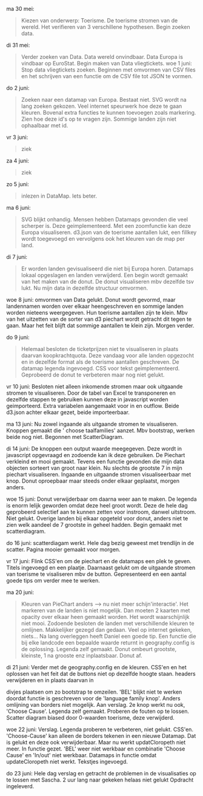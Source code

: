 ma 30 mei:
> Kiezen van onderwerp: Toerisme. De toerisme stromen van de wereld. Het verifieren van 3 verschillene hypothesen. Begin zoeken data.
>
di 31 mei:
> Verder zoeken van Data. Data wereld onvindbaar. Data Europa is vindbaar op EuroStat. Begin maken van Data vliegtickets.
woe 1 juni:
> Stop data vliegtickets zoeken. Beginnen met omvormen van CSV files en het schrijven van een functie om de CSV file tot JSON te vormen. 
>
do 2 juni:
> Zoeken naar een datamap van Europa. Bestaat niet. SVG wordt na lang zoeken gekozen. Veel internet speurwerk hoe deze te gaan kleuren. Bovenal extra functies te kunnen toevoegen zoals markering. 
Zien hoe deze id's op te vragen zijn. Sommige landen zijn niet ophaalbaar met id.
>
vr 3 juni:
> ziek
>
za 4 juni:
> ziek
>
zo 5 juni:
> inlezen in DataMap. Iets beter.
>
ma 6 juni:
> SVG blijkt onhandig. Mensen hebben Datamaps gevonden die veel scherper is. Deze geimplementeerd. Met een zoomfunctie kan deze Europa visualiseren. 
d3.json van de toerisme aantallen lukt, een fillkey wordt toegevoegd en vervolgens ook het kleuren van de map per land.
>
di 7 juni:
> Er worden landen gevisualiseerd die niet bij Europa horen. Datamaps lokaal opgeslagen en landen verwijderd. Een begin wordt gemaakt van het maken van de donut.
De donut visualiseren mbv dezelfde tsv lukt. Nu mijn data in dezelfde structuur omvormen.
>
woe 8 juni:
omvormen van Data gelukt. Donut wordt gevormd, maar landennamen worden over elkaar heengeschreven en sommige landen worden nieteens weergegeven. Hun toerisme aantallen zijn te klein. 
Mbv van het uitzetten van de sorter van d3 piechart wordt getracht dit tegen te gaan. Maar het feit blijft dat sommige aantallen te klein zijn. 
Morgen verder. 
>
do 9 juni:
> Helemaal besloten de ticketprijzen niet te visualiseren in plaats daarvan koopkrachtquota. Deze vandaag voor alle landen opgezocht en in dezelfde format
als de toerisme aantallen geschreven. De datamap legenda ingevoegd. CSS voor tekst geimplementeerd. Geprobeerd de donut te verbeteren maar nog niet gelukt.
>
vr 10 juni:
Besloten niet alleen inkomende stromen maar ook uitgaande stromen te visualiseren. 
Door de tabel van Excel te transponeren en dezelfde stappen te gebruiken kunnen deze in javascript worden geimporteerd.
Extra variabelen aangemaakt voor in en outflow. Beide d3.json achter elkaar gezet, beide importeerbaar.
>
ma 13 juni:
Nu zowel ingaande als uitgaande stromen te visualiseren. Knoppen gemaakt die ' choose taalfamilies' aanzet. 
Mbv bootstrap, werken beide nog niet. Begonnen met ScatterDiagram.
>
di 14 juni:
De knoppen een output waarde meegegeven. Deze wordt in javascript opgevraagd en zodoende kan ik deze gebruiken. De Piechart verkleind en mooi gemaakt. 
Tevens een functie gevonden die mijn data objecten sorteert van groot naar klein. Nu slechts de grootste 7 in mijn piechart visualiseren. Ingaande en uitgaande stromen visualiseerbaar met knop.
Donut oproepbaar maar steeds onder elkaar geplaatst, morgen anders.
>
woe 15 juni:
Donut verwijderbaar om daarna weer aan te maken.
De legenda is enorm lelijk geworden omdat deze heel groot wordt. Deze de hele dag geprobeerd selectief aan te kunnen zetten voor instroom, danwel uitstroom. 
Niet gelukt. Overige landen bij elkaar opgeteld voor donut, anders niet te zien welk aandeel de 7 grootste in geheel hadden. Begin gemaakt met scatterdiagram.
>
do 16 juni:
scatterdiagam werkt. Hele dag bezig geweest met trendlijn in de scatter. Pagina mooier gemaakt voor morgen.
>
vr 17 juni:
Flink CSS'en om de piechart en de datamaps een plek te geven. Titels ingevoegd en een plaatje. Daarnaast gelukt om de uitgaande stromen van toerisme te visaliseren mbv de button.
Gepresenteerd en een aantal goede tips om verder mee te werken. 
>
ma 20 juni:
> Kleuren van PieChart anders --> nu niet meer schijn'interactie'. Het markeren van de landen is niet mogelijk. Dan moeten 2 kaarten met opacity over elkaar heen gemaakt worden. Het wordt waarschijnlijk niet mooi. 
Zodoende besloten de landen met verschillende kleuren te omlijnen. Makkelijker gezegd dan gedaan. Veel op internet gekeken, niets... Na lang overleggen
heeft Daniel een goede tip. Een functie die bij elke landcode een bepaalde waarde returnt in geography.config is de oplossing. 
Legenda zelf gemaakt.
Donut ombeurt grootste, kleinste, 1 na grooste enz inplaatsbaar. Donut af.
>
di 21 juni:
Verder met de geography.config en de kleuren. CSS'en en het oplossen van het feit dat de buttons niet op dezelfde hoogte staan.
headers verwijderen en in plaats daarvan in <p> divjes plaatsen om zo bootstrap te omzeilen. 'BEL' blijkt niet te werken doordat functie is geschreven voor de 'language family knop'. Anders omlijning van borders niet mogelijk. Aan verslag.
2e knop werkt nu ook, 'Choose Cause'. Legenda zelf gemaakt. Proberen de fouten op te lossen. Scatter diagram biased door 0-waarden toerisme, deze verwijderd.
>
woe 22 juni:
Verslag. Legenda proberen te verbeteren, niet gelukt. CSS'en. 'Choose-Cause' kan alleen de borders tekenen in een nieuwe Datamap.
Dat is gelukt en deze ook verwijderbaar. Maar nu werkt updatCloropeth niet meer. In functie gezet. 'BEL' weer niet werkbaar en
combinatie 'Choose Cause' en 'In/out' niet werkbaar. Datamaps in functie omdat updateCloropeth niet werkt. Tekstjes ingevoegd.
>
do 23 juni:
Hele dag verslag en getracht de problemen in de visualisaties op te lossen met Sascha. 2 uur lang naar gekeken helaas niet gelukt
Opdracht ingeleverd.
